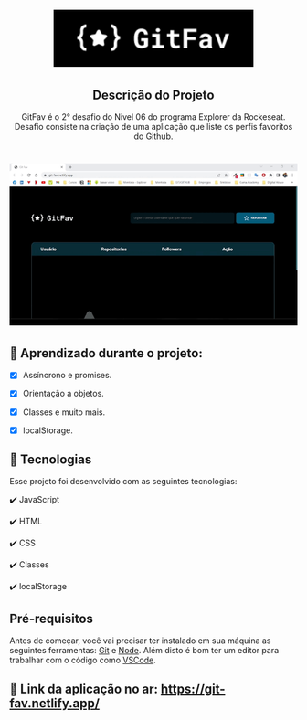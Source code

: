 <h1 align="center">
  <img src="./assets/git-fav-logo.png" height="100px" alt="Git Fav"/>
</h1> 

<h2 align="center" >Descrição do Projeto</h2>
<p align="center">
 GitFav é o 2° desafio do Nivel 06 do programa Explorer da Rockeseat. Desafio consiste na criação de uma aplicação que liste os perfis favoritos do Github.
</p>

<h1 align="center"> 
  <img alt="logo" title="#logo" src="./assets/git-fav.gif" />
</h1> 

## 🔎 Aprendizado durante o projeto:

- [x] Assíncrono e promises.
- [x] Orientação a objetos.
- [x] Classes e muito mais.
- [x] localStorage.


## :rocket: Tecnologias 

Esse projeto foi desenvolvido com as seguintes tecnologias:

✔️ JavaScript

✔️ HTML

✔️ CSS

✔️ Classes

✔️ localStorage


<h2>Pré-requisitos</h2>

Antes de começar, você vai precisar ter instalado em sua máquina as seguintes ferramentas:
[Git](https://git-scm.com) e [Node](https://nodejs.org/pt-br/).
Além disto é bom ter um editor para trabalhar com o código como [VSCode](https://code.visualstudio.com/).

## 🔗 Link da aplicação no ar: https://git-fav.netlify.app/
